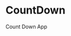 # CountDown
 Count Down App
     
          
                                                    
                                                             
                                             
                                 
                     
           
     
      
 
